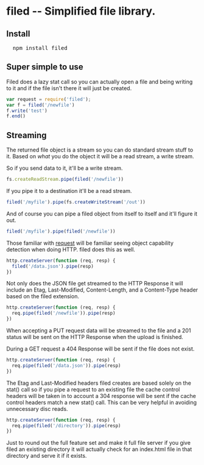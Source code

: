 # filed -- Simplified file library.

## Install

<pre>
  npm install filed
</pre>

## Super simple to use

Filed does a lazy stat call so you can actually open a file and being writing to it and if the file isn't there it will just be created.

```javascript
var request = require('filed');
var f = filed('/newfile')
f.write('test')
f.end()
```

## Streaming

The returned file object is a stream so you can do standard stream stuff to it. Based on *what* you do the object it will be a read stream, a write stream.

So if you send data to it, it'll be a write stream.

```javascript
fs.createReadStream.pipe(filed('/newfile'))
```

If you pipe it to a destination it'll be a read stream.

```javascript
filed('/myfile').pipe(fs.createWriteStream('/out'))
```

And of course you can pipe a filed object from itself to itself and it'll figure it out.

```javascript
filed('/myfile').pipe(filed('/newfile'))
```

Those familiar with [request](http://github.com/mikeal/request) will be familiar seeing object capability detection when doing HTTP. filed does this as well.

```javascript
http.createServer(function (req, resp) {
  filed('/data.json').pipe(resp)
})
```

Not only does the JSON file get streamed to the HTTP Response it will include an Etag, Last-Modified, Content-Length, and a Content-Type header based on the filed extension.

```javascript
http.createServer(function (req, resp) {
  req.pipe(filed('/newfile')).pipe(resp)
})
```

When accepting a PUT request data will be streamed to the file and a 201 status will be sent on the HTTP Response when the upload is finished.

During a GET request a 404 Response will be sent if the file does not exist.

```javascript
http.createServer(function (req, resp) {
  req.pipe(filed('/data.json')).pipe(resp)
})
```

The Etag and Last-Modified headers filed creates are based solely on the stat() call so if you pipe a request to an existing file the cache control headers will be taken in to account a 304 response will be sent if the cache control headers match a new stat() call. This can be very helpful in avoiding unnecessary disc reads.

```javascript
http.createServer(function (req, resp) {
  req.pipe(filed('/directory')).pipe(resp)
})
```

Just to round out the full feature set and make it full file server if you give filed an existing directory it will actually check for an index.html file in that directory and serve it if it exists.